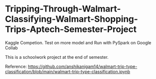 # Tripping-Through-Walmart-Classifying-Walmart-Shopping-Trips-Aptech-Semester-Project
Kaggle Competion.
Test on more model and Run with PySpark on Google Collab

This is a schoolwork project at the end of semester.

Reference:
https://github.com/anshikanigam14/walmart-trip-type-classification/blob/main/walmart-trip-type-classification.ipynb
